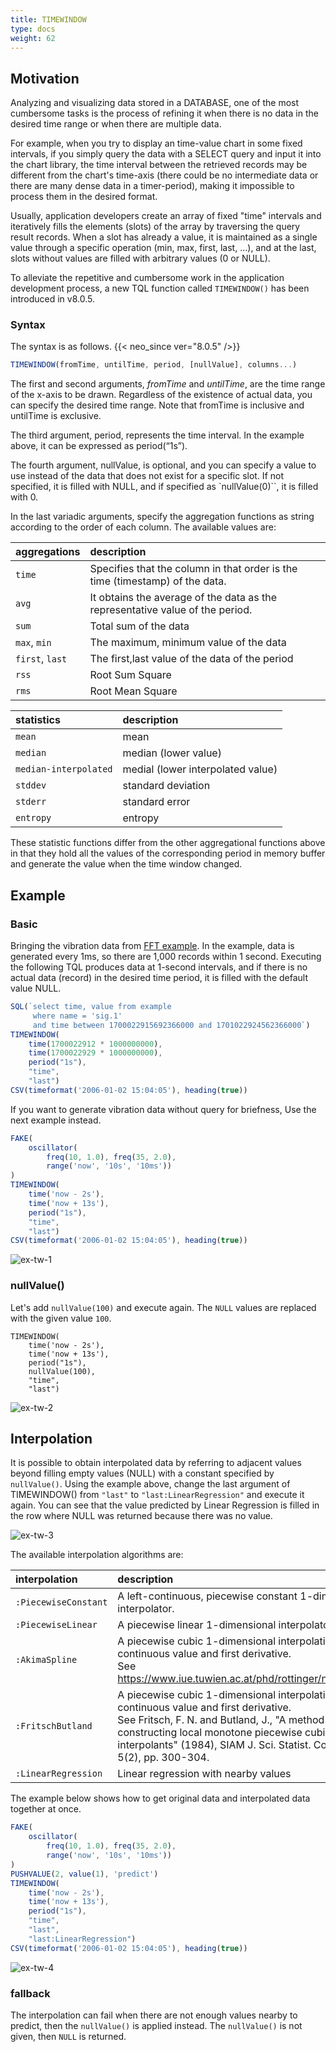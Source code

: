 ```yaml
---
title: TIMEWINDOW
type: docs
weight: 62
---
```


## Motivation

Analyzing and visualizing data stored in a DATABASE, one of the most cumbersome tasks is the process of refining it when there is no data in the desired time range or when there are multiple data.

For example, when you try to display an time-value chart in some fixed intervals, if you simply query the data with a SELECT query and input it into the chart library, the time interval between the retrieved records may be different from the chart's time-axis (there could be no intermediate data or there are many dense data in a timer-period), making it impossible to process them in the desired format.

Usually, application developers create an array of fixed "time" intervals and iteratively fills the elements (slots) of the array by traversing the query result records. When a slot has already a value, it is maintained as a single value through a specific operation (min, max, first, last, ...), and at the last, slots without values are filled with arbitrary values (0 or NULL).

To alleviate the repetitive and cumbersome work in the application development process, a new TQL function called `TIMEWINDOW()` has been introduced in v8.0.5.

### Syntax

The syntax is as follows. {{< neo_since ver="8.0.5" />}}

```js
TIMEWINDOW(fromTime, untilTime, period, [nullValue], columns...)
```

The first and second arguments, *fromTime* and *untilTime*, are the time range of the x-axis to be drawn. Regardless of the existence of actual data, you can specify the desired time range. Note that fromTime is inclusive and untilTime is exclusive.

The third argument, period, represents the time interval. In the example above, it can be expressed as period(“1s”).

The fourth argument, nullValue, is optional, and you can specify a value to use instead of the data that does not exist for a specific slot. If not specified, it is filled with NULL, and if specified as `nullValue(0)``, it is filled with 0.

In the last variadic arguments, specify the aggregation functions as string according to the order of each column. The available values are:

| aggregations     |    description          |
|:---------------- | :---------------------- |
| `time`           | Specifies that the column in that order is the time (timestamp) of the data.  |
| `avg`            | It obtains the average of the data as the representative value of the period. |
| `sum`            | Total sum of the data                             |
| `max`, `min`     | The maximum, minimum value of the data            |
| `first`, `last`  | The first,last value of the data of the period    |
| `rss`            | Root Sum Square         |
| `rms`            | Root Mean Square        |

| statistics       | description             |
|:---------------- | :---------------------- |
| `mean`           | mean                    |
| `median`         | median (lower value)    |
| `median-interpolated` | medial (lower interpolated value) |
| `stddev`         | standard deviation      |
| `stderr`         | standard error          |
| `entropy`        | entropy                 |

These statistic functions differ from the other aggregational functions above in that they hold all the values of the corresponding period in memory buffer and generate the value when the time window changed.

## Example

### Basic

Bringing the vibration data from [FFT example](../70.fft/). In the example, data is generated every 1ms, so there are 1,000 records within 1 second. Executing the following TQL produces data at 1-second intervals, and if there is no actual data (record) in the desired time period, it is filled with the default value NULL.

```js
SQL(`select time, value from example
     where name = 'sig.1'
     and time between 1700022915692366000 and 1701022924562366000`)
TIMEWINDOW(
    time(1700022912 * 1000000000),
    time(1700022929 * 1000000000),
    period("1s"),
    "time",
    "last")
CSV(timeformat('2006-01-02 15:04:05'), heading(true))
```

If you want to generate vibration data without query for briefness, Use the next example instead.

```js
FAKE(
    oscillator(
        freq(10, 1.0), freq(35, 2.0), 
        range('now', '10s', '10ms')) 
)
TIMEWINDOW(
    time('now - 2s'),
    time('now + 13s'),
    period("1s"),
    "time",
    "last")
CSV(timeformat('2006-01-02 15:04:05'), heading(true))
```

![ex-tw-1](../img/ex-tw-1.jpg)

### nullValue()

Let's add `nullValue(100)` and execute again. The `NULL` values are replaced with the given value `100`.

```
TIMEWINDOW(
    time('now - 2s'),
    time('now + 13s'),
    period("1s"),
    nullValue(100),
    "time",
    "last")
```

![ex-tw-2](../img/ex-tw-2.jpg)


## Interpolation

It is possible to obtain interpolated data by referring to adjacent values beyond filling empty values (NULL) with a constant specified by `nullValue()`. Using the example above, change the last argument of TIMEWINDOW() from `"last"` to `"last:LinearRegression"` and execute it again. You can see that the value predicted by Linear Regression is filled in the row where NULL was returned because there was no value.

![ex-tw-3](../img/ex-tw-3.jpg)

The available interpolation algorithms are:

| interpolation                 | description              |
| :---------------------------- | :----------------------- |
| `:PiecewiseConstant`          | A left-continuous, piecewise constant 1-dimensional interpolator. |
| `:PiecewiseLinear`            | A piecewise linear 1-dimensional interpolator |
| `:AkimaSpline`                | A piecewise cubic 1-dimensional interpolation with continuous value and first derivative. <br/> See https://www.iue.tuwien.ac.at/phd/rottinger/node60.html |
| `:FritschButland`             | A piecewise cubic 1-dimensional interpolation with continuous value and first derivative. <br/> See Fritsch, F. N. and Butland, J., "A method for constructing local monotone piecewise cubic interpolants" (1984), SIAM J. Sci. Statist. Comput., 5(2), pp. 300-304. |
| `:LinearRegression`           | Linear regression with nearby values                  |

The example below shows how to get original data and interpolated data together at once.

```js
FAKE(
    oscillator(
        freq(10, 1.0), freq(35, 2.0), 
        range('now', '10s', '10ms')) 
)
PUSHVALUE(2, value(1), 'predict')
TIMEWINDOW(
    time('now - 2s'),
    time('now + 13s'),
    period("1s"),
    "time",
    "last",
    "last:LinearRegression")
CSV(timeformat('2006-01-02 15:04:05'), heading(true))
```

![ex-tw-4](../img/ex-tw-4.jpg)

### fallback

The interpolation can fail when there are not enough values nearby to predict, then the `nullValue()` is applied instead. The `nullValue()` is not given, then `NULL` is returned.
